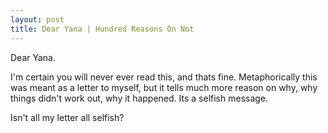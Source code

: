 ```yaml
---
layout: post
title: Dear Yana | Hundred Reasons On Not
---
```


Dear Yana.

I'm certain you will never ever read this, and thats fine. Metaphorically this was meant as a letter to myself, but it tells much
more reason on why, why things didn't work out, why it happened. Its a selfish message.

Isn't all my letter all selfish?

